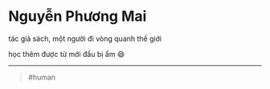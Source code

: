 # Nguyễn Phương Mai

tác giả sách, một người đi vòng quanh thế giới

học thêm được từ mới đầu bị ẩm 😄

---

> #human
